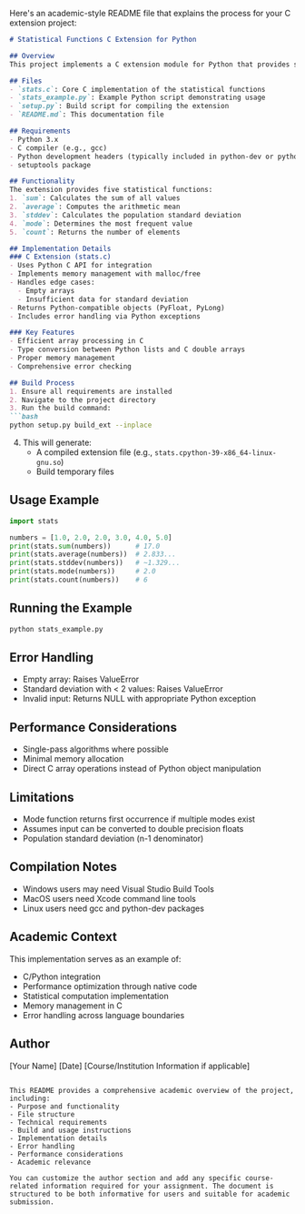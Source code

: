 Here's an academic-style README file that explains the process for your C extension project:

```markdown
# Statistical Functions C Extension for Python

## Overview
This project implements a C extension module for Python that provides statistical operations on arrays of floating-point numbers. The extension is designed to offer improved performance over pure Python implementations while maintaining ease of use through Python integration.

## Files
- `stats.c`: Core C implementation of the statistical functions
- `stats_example.py`: Example Python script demonstrating usage
- `setup.py`: Build script for compiling the extension
- `README.md`: This documentation file

## Requirements
- Python 3.x
- C compiler (e.g., gcc)
- Python development headers (typically included in python-dev or python3-dev packages)
- setuptools package

## Functionality
The extension provides five statistical functions:
1. `sum`: Calculates the sum of all values
2. `average`: Computes the arithmetic mean
3. `stddev`: Calculates the population standard deviation
4. `mode`: Determines the most frequent value
5. `count`: Returns the number of elements

## Implementation Details
### C Extension (stats.c)
- Uses Python C API for integration
- Implements memory management with malloc/free
- Handles edge cases:
  - Empty arrays
  - Insufficient data for standard deviation
- Returns Python-compatible objects (PyFloat, PyLong)
- Includes error handling via Python exceptions

### Key Features
- Efficient array processing in C
- Type conversion between Python lists and C double arrays
- Proper memory management
- Comprehensive error checking

## Build Process
1. Ensure all requirements are installed
2. Navigate to the project directory
3. Run the build command:
```bash
python setup.py build_ext --inplace
```
4. This will generate:
   - A compiled extension file (e.g., `stats.cpython-39-x86_64-linux-gnu.so`)
   - Build temporary files

## Usage Example
```python
import stats

numbers = [1.0, 2.0, 2.0, 3.0, 4.0, 5.0]
print(stats.sum(numbers))      # 17.0
print(stats.average(numbers))  # 2.833...
print(stats.stddev(numbers))   # ~1.329...
print(stats.mode(numbers))     # 2.0
print(stats.count(numbers))    # 6
```

## Running the Example
```bash
python stats_example.py
```

## Error Handling
- Empty array: Raises ValueError
- Standard deviation with < 2 values: Raises ValueError
- Invalid input: Returns NULL with appropriate Python exception

## Performance Considerations
- Single-pass algorithms where possible
- Minimal memory allocation
- Direct C array operations instead of Python object manipulation

## Limitations
- Mode function returns first occurrence if multiple modes exist
- Assumes input can be converted to double precision floats
- Population standard deviation (n-1 denominator)

## Compilation Notes
- Windows users may need Visual Studio Build Tools
- MacOS users need Xcode command line tools
- Linux users need gcc and python-dev packages

## Academic Context
This implementation serves as an example of:
- C/Python integration
- Performance optimization through native code
- Statistical computation implementation
- Memory management in C
- Error handling across language boundaries

## Author
[Your Name]
[Date]
[Course/Institution Information if applicable]
```

This README provides a comprehensive academic overview of the project, including:
- Purpose and functionality
- File structure
- Technical requirements
- Build and usage instructions
- Implementation details
- Error handling
- Performance considerations
- Academic relevance

You can customize the author section and add any specific course-related information required for your assignment. The document is structured to be both informative for users and suitable for academic submission.
